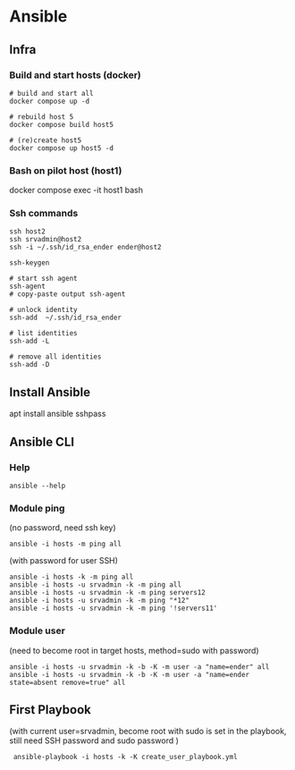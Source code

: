 # Ansible

## Infra

### Build and start hosts (docker)
```
# build and start all
docker compose up -d

# rebuild host 5
docker compose build host5

# (re)create host5
docker compose up host5 -d
```


### Bash on pilot host (host1)
docker compose exec -it host1 bash

### Ssh commands
```
ssh host2
ssh srvadmin@host2
ssh -i ~/.ssh/id_rsa_ender ender@host2

ssh-keygen

# start ssh agent
ssh-agent
# copy-paste output ssh-agent

# unlock identity
ssh-add  ~/.ssh/id_rsa_ender

# list identities
ssh-add -L 

# remove all identities
ssh-add -D

```

## Install Ansible
apt install ansible sshpass

## Ansible CLI
### Help
`ansible --help`

### Module ping
(no password, need ssh key)

```
ansible -i hosts -m ping all
```

(with password for user SSH)
```
ansible -i hosts -k -m ping all
ansible -i hosts -u srvadmin -k -m ping all
ansible -i hosts -u srvadmin -k -m ping servers12
ansible -i hosts -u srvadmin -k -m ping "*12"
ansible -i hosts -u srvadmin -k -m ping '!servers11'
```

### Module user
(need to become root in target hosts, method=sudo with password)
```
ansible -i hosts -u srvadmin -k -b -K -m user -a "name=ender" all
ansible -i hosts -u srvadmin -k -b -K -m user -a "name=ender state=absent remove=true" all
```

## First Playbook
(with current user=srvadmin, become root with sudo is set in the playbook, still need SSH password and sudo password )
```
 ansible-playbook -i hosts -k -K create_user_playbook.yml
 ```
